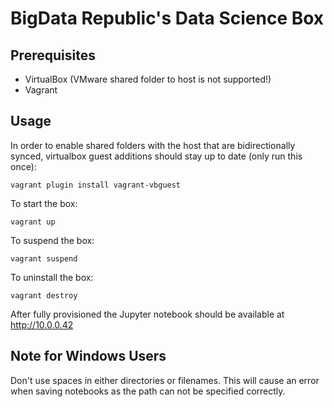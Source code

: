 # BigData Republic's Data Science Box


## Prerequisites

* VirtualBox (VMware shared folder to host is not supported!)
* Vagrant 


## Usage


In order to enable shared folders with the host that are bidirectionally synced, virtualbox guest additions should stay up to date (only run this once):
```
vagrant plugin install vagrant-vbguest
```

To start the box:
```
vagrant up
```

To suspend the box:

```
vagrant suspend
```

To uninstall the box:

```
vagrant destroy
```

After fully provisioned the Jupyter notebook should be available at http://10.0.0.42

## Note for Windows Users
Don't use spaces in either directories or filenames. This will cause an error when saving notebooks as the path can not be specified correctly.
